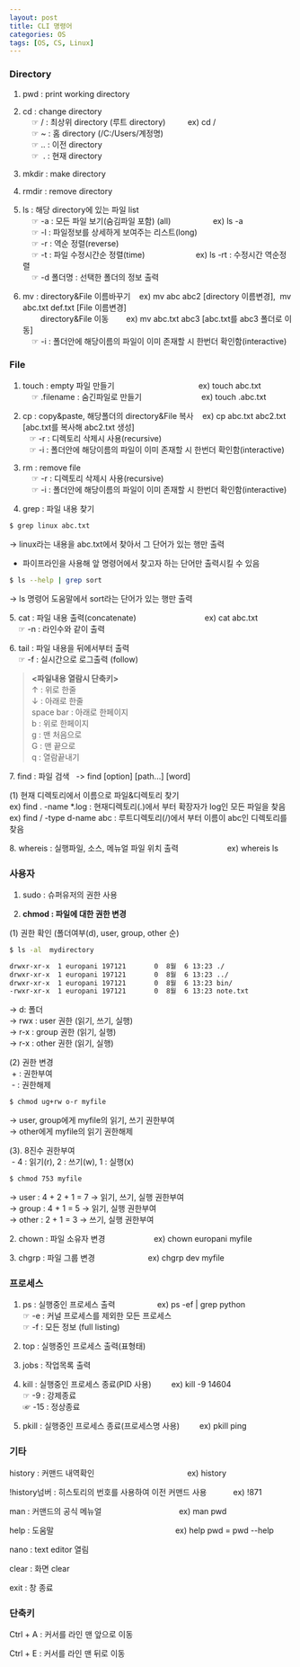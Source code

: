 ```yaml
---
layout: post
title: CLI 명령어
categories: OS
tags: [OS, CS, Linux]
---
```


### Directory

1. pwd : print working directory

2. cd : change directory  
    ☞ / : 최상위 directory (루트 directory)          ex) cd /  
    ☞ ~ : 홈 directory (/C:/Users/계정명)  
    ☞ .. : 이전 directory  
    ☞  . : 현재 directory

3. mkdir : make directory

4. rmdir : remove directory

5. ls : 해당 directory에 있는 파일 list  
    ☞ -a : 모든 파일 보기(숨김파일 포함) (all)                   ex) ls -a  
    ☞ -l : 파일정보를 상세하게 보여주는 리스트(long)  
    ☞ -r : 역순 정렬(reverse)  
    ☞ -t : 파일 수정시간순 정렬(time)                       ex) ls -rt : 수정시간 역순정렬  
    ☞ -d 폴더명 : 선택한 폴더의 정보 출력

6. mv : directory&File 이름바꾸기    ex) mv abc abc2 \[directory 이름변경\],  mv abc.txt def.txt \[File 이름변경\]  
        directory&File 이동          ex) mv abc.txt abc3 \[abc.txt를 abc3 폴더로 이동\]  
    ☞ -i : 폴더안에 해당이름의 파일이 이미 존재할 시 한번더 확인함(interactive) 

### File

1. touch : empty 파일 만들기                                      ex) touch abc.txt  
    ☞ .filename : 숨긴파일로 만들기                           ex) touch .abc.txt

2. cp : copy&paste, 해당폴더의 directory&File 복사    ex) cp abc.txt abc2.txt \[abc.txt를 복사해 abc2.txt 생성\]  
   ☞ -r : 디렉토리 삭제시 사용(recursive)  
   ☞ -i : 폴더안에 해당이름의 파일이 이미 존재할 시 한번더 확인함(interactive) 


3. rm : remove file  
    ☞ -r : 디렉토리 삭제시 사용(recursive)  
    ☞ -i : 폴더안에 해당이름의 파일이 이미 존재할 시 한번더 확인함(interactive)

4. grep : 파일 내용 찾기
```bash
$ grep linux abc.txt
```
→ linux라는 내용을 abc.txt에서 찾아서 그 단어가 있는 행만 출력

* 파이프라인을 사용해 앞 명령어에서 찾고자 하는 단어만 출력시킬 수 있음
```bash
$ ls --help | grep sort
```
→ ls 명령어 도움말에서 sort라는 단어가 있는 행만 출력

5\. cat : 파일 내용 출력(concatenate)                               ex) cat abc.txt  
    ☞ -n : 라인수와 같이 출력

6\. tail : 파일 내용을 뒤에서부터 출력  
    ☞ -f : 실시간으로 로그출력 (follow)


>**\<파일내용 열람시 단축키>**  
>↑ : 위로 한줄  
>↓ : 아래로 한줄  
>space bar : 아래로 한페이지  
>b : 위로 한페이지  
>g : 맨 처음으로  
>G : 맨 끝으로  
>q : 열람끝내기

7\. find : 파일 검색   -> find \[option\] \[path...\] \[word\]

(1) 현재 디렉토리에서 이름으로 파일&디렉토리 찾기  
ex) find . -name \*.log : 현재디렉토리(.)에서 부터 확장자가 log인 모든 파일을 찾음  
ex) find / -type d\-name abc : 루트디렉토리(/)에서 부터 이름이 abc인 디렉토리를 찾음

8\. whereis : 실행파일, 소스, 메뉴얼 파일 위치 출력                      ex) whereis ls


### 사용자

1. sudo : 슈퍼유저의 권한 사용

2. **chmod : 파일에 대한 권한 변경**

(1) 권한 확인 (폴더여부(d), user, group, other 순)

```bash
$ ls -al  mydirectory

drwxr-xr-x  1 europani 197121       0  8월  6 13:23 ./
drwxr-xr-x  1 europani 197121       0  8월  6 13:23 ../
drwxr-xr-x  1 europani 197121       0  8월  6 13:23 bin/
-rwxr-xr-x  1 europani 197121       0  8월  6 13:23 note.txt
```
→ d: 폴더  
→ rwx : user 권한 (읽기, 쓰기, 실행)  
→ r-x : group 권한 (읽기, 실행)  
→ r-x : other 권한 (읽기, 실행)

(2) 권한 변경  
 + : 권한부여  
 - : 권한해제

```bash
$ chmod ug+rw o-r myfile
```
→ user, group에게 myfile의 읽기, 쓰기 권한부여  
→ other에게 myfile의 읽기 권한해제

(3)\. 8진수 권한부여  
 - 4 : 읽기(r), 2 : 쓰기(w), 1 : 실행(x)

```bash
$ chmod 753 myfile
```
→ user : 4 + 2 + 1 = 7 -> 읽기, 쓰기, 실행 권한부여  
→ group : 4 + 1 = 5 -> 읽기, 실행 권한부여  
→ other : 2 + 1 = 3 -> 쓰기, 실행 권한부여

2\. chown : 파일 소유자 변경                      ex) chown europani myfile

3\. chgrp : 파일 그룹 변경                        ex) chgrp dev myfile


### 프로세스

1. ps : 실행중인 프로세스 출력                     ex) ps -ef | grep python               
☞ -e : 커널 프로세스를 제외한 모든 프로세스  
☞ -f : 모든 정보 (full listing)

2. top : 실행중인 프로세스 출력(표형태)

3. jobs : 작업목록 출력

4. kill : 실행중인 프로세스 종료(PID 사용)          ex) kill -9 14604  
☞ -9 : 강제종료  
☞ -15 : 정상종료

5. pkill : 실행중인 프로세스 종료(프로세스명 사용)          ex) pkill ping


### 기타

history : 커맨드 내역확인                                          ex) history

!history넘버 : 히스토리의 번호를 사용하여 이전 커맨드 사용            ex) !871

man : 커맨드의 공식 메뉴얼                                   ex) man pwd

help : 도움말                                                       ex) help pwd = pwd -\-help

nano : text editor 열림

clear : 화면 clear

exit : 창 종료


### 단축키

Ctrl + A : 커서를 라인 맨 앞으로 이동

Ctrl + E : 커서를 라인 맨 뒤로 이동